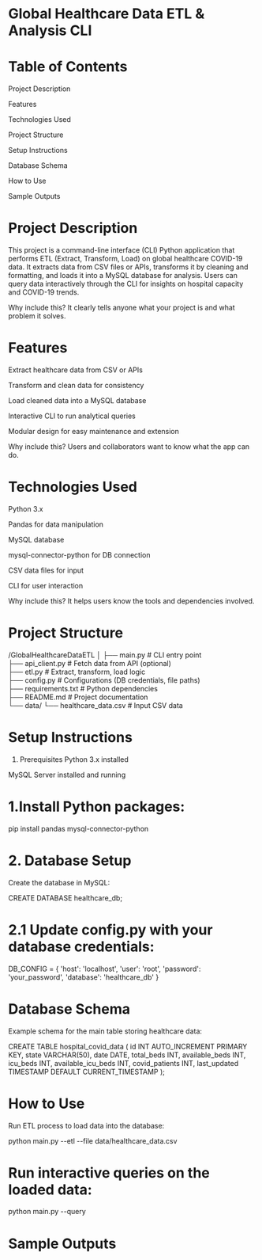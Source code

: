 # Global Healthcare Data ETL & Analysis CLI



# Table of Contents
Project Description

Features

Technologies Used

Project Structure

Setup Instructions

Database Schema

How to Use

Sample Outputs


# Project Description
This project is a command-line interface (CLI) Python application that performs ETL (Extract, Transform, Load) on global healthcare COVID-19 data. It extracts data from CSV files or APIs, transforms it by cleaning and formatting, and loads it into a MySQL database for analysis. Users can query data interactively through the CLI for insights on hospital capacity and COVID-19 trends.

Why include this?
It clearly tells anyone what your project is and what problem it solves.


# Features
Extract healthcare data from CSV or APIs

Transform and clean data for consistency

Load cleaned data into a MySQL database

Interactive CLI to run analytical queries

Modular design for easy maintenance and extension

Why include this?
Users and collaborators want to know what the app can do.

# Technologies Used
Python 3.x

Pandas for data manipulation

MySQL database

mysql-connector-python for DB connection

CSV data files for input

CLI for user interaction

Why include this?
It helps users know the tools and dependencies involved.

# Project Structure

/GlobalHealthcareDataETL
│
├── main.py              # CLI entry point  
├── api_client.py        # Fetch data from API (optional)  
├── etl.py               # Extract, transform, load logic  
├── config.py            # Configurations (DB credentials, file paths)  
├── requirements.txt     # Python dependencies  
├── README.md            # Project documentation  
└── data/
    └── healthcare_data.csv  # Input CSV data  

# Setup Instructions
1. Prerequisites
Python 3.x installed

MySQL Server installed and running

# 1.Install Python packages:

pip install pandas mysql-connector-python

# 2. Database Setup
Create the database in MySQL:

CREATE DATABASE healthcare_db;

# 2.1 Update config.py with your database credentials:

DB_CONFIG = {
    'host': 'localhost',
    'user': 'root',
    'password': 'your_password',
    'database': 'healthcare_db'
}


# Database Schema

Example schema for the main table storing healthcare data:

CREATE TABLE hospital_covid_data (
    id INT AUTO_INCREMENT PRIMARY KEY,
    state VARCHAR(50),
    date DATE,
    total_beds INT,
    available_beds INT,
    icu_beds INT,
    available_icu_beds INT,
    covid_patients INT,
    last_updated TIMESTAMP DEFAULT CURRENT_TIMESTAMP
);

# How to Use
Run ETL process to load data into the database:

python main.py --etl --file data/healthcare_data.csv


# Run interactive queries on the loaded data:

python main.py --query


# Sample Outputs




